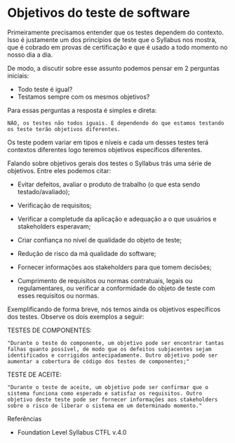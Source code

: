 # Objetivos do teste de software

Primeiramente precisamos entender que os testes dependem do contexto. Isso é justamente um dos princípios de teste que o Syllabus nos mostra, que é cobrado em provas de certificação e que é usado a todo momento no nosso dia a dia.

De modo, a discutir sobre esse assunto podemos pensar em 2 perguntas iniciais:
- Todo teste é igual?
- Testamos sempre com os mesmos objetivos?

Para essas perguntas a resposta é simples e direta: 
    
    NÃO, os testes não todos iguais. E dependendo do que estamos testando os teste terão objetivos diferentes.

Os teste podem variar em tipos e níveis e cada um desses testes terá contextos diferentes logo teremos objetivos específicos diferentes.

Falando sobre objetivos gerais dos testes o Syllabus trás uma série de objetivos. Entre eles podemos citar:

- Evitar defeitos, avaliar o produto de trabalho (o que esta sendo testado/avaliado);

- Verificação de requisitos; 

- Verificar a completude da aplicação e adequação a o que usuários e stakeholders esperavam; 

- Criar confiança no nível de qualidade do objeto de teste; 

- Redução de risco da má qualidade do software; 

- Fornecer informações aos stakeholders para que tomem decisões;

- Cumprimento de requisitos ou normas contratuais, legais ou regulamentares, ou verificar a conformidade do objeto de teste com esses requisitos ou normas.

Exemplificando de forma breve, nós temos ainda os objetivos específicos dos testes. Observe os dois exemplos a seguir:

TESTES DE COMPONENTES:   

    "Durante o teste do componente, um objetivo pode ser encontrar tantas falhas quanto possível, de modo que os defeitos subjacentes sejam identificados e corrigidos antecipadamente. Outro objetivo pode ser aumentar a cobertura de código dos testes de componentes;" 

TESTE DE ACEITE:

    "Durante o teste de aceite, um objetivo pode ser confirmar que o sistema funciona como esperado e satisfaz os requisitos. Outro objetivo deste teste pode ser fornecer informações aos stakeholders sobre o risco de liberar o sistema em um determinado momento."

Referências
- Foundation Level Syllabus CTFL v.4.0 